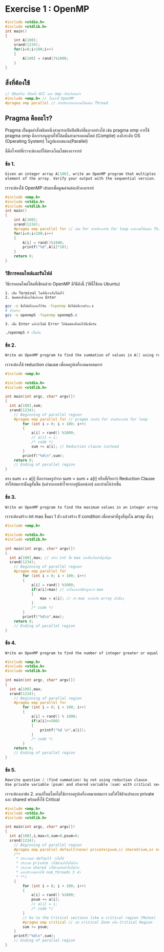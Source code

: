 # Exercise 1 : OpenMP

```C
#include <stdio.h>
#include <stdlib.h>
int main()
{
    int A[100];
    srand(1234);
    for(i=0;i<100;i++)
    {
        A[100] = rand()%1000;
    }
}
```
## สิ่งที่ต้องใช้ 
```C
// Ubuntu ที่ติดตั้ง GCC และ omp เรียบร้อยแล้ว
#include <omp.h> // ไลบรารี่ OpenMP
#pragma omp parallel // สำหรับการแบ่งงานให้แต่ละ Thread
```

## Pragma คืออะไร?

Pragma เป็นชุดคำสั่งชนิดหนึ่งสามารถเปิดปิดฟังก์ชั่นบางอย่างได้ เช่น pragma omp การใช้ pragma omp คือการอนุญาตให้โค้ดนั้นสามารถคอมไพล์ (Complie) ลงถึงระดับ OS (Operating System) ในรููปแบบขนาน(Parallel)

นี่คือโจทย์ที่เราจะต้องแก้ให้ตรงเงื่อนไขของอาจารย์

### ข้อ 1.
```c
Given an integer array A[100], write an OpenMP program that multiples 10 to each 
element of the array. Verify your output with the sequential version.
```
เราจะต้องใช้ OpenMP เข้ามาเพื่อคูณค่าแต่ละตัวลงอาเรย์

```c
#include <omp.h>
#include <stdio.h>
#include <stdlib.h>
int main()
{
    int A[100];
    srand(1234);
    #pragma omp parallel for // เติม for สำหรับการรัน for loop แบ่งงานให้แต่ละ Thread
    for(i=0;i<100;i++)
    {
        A[i] = rand()%1000;
        printf("%d",A[i]*10);
    }
    return 0;
}
```

### วิธีการคอมไพล์และรันไฟล์

วิธีการคอมไพล์โค้ดที่เขียนด้วย OpenMP มีวิธีดังนี้ (วิธีนี้ใช้บน Ubuntu)

    1. เปิด Terminal ในที่ที่เราเก็บโค้ดไว้
    2. พิมพ์คำสั่งนี้ลงไปแล้วกด Enter

```bash
gcc -o ชื่อไฟล์ที่จะเอาไว้รัน -fopenmp ชื่อไฟล์ที่เราสร้าง.c
# ตัวอย่าง
gcc -o openmp5 -fopenmp openmp5.c
```
    3. เมื่อ Enter แล้วถ้าไม่มี Error ให้พิมพ์คำสั่งต่อไปนี้เพื่อรัน

```bash
./openmp5 # เป็นต้น
```




### ข้อ 2.

```c
Write an OpenMP program to find the summation of values in A[] using reduction clause (+operator). Verify your output with the sequential version.
```
เราจะต้องใช้ reduction clause เพื่อลดรูปเครื่องหมายสมการ

```c
#include <omp.h> 
  
#include <stdio.h> 
#include <stdlib.h> 
  
int main(int argc, char* argv[]) 
{ 
  int a[100],sum;
  srand(1234);
    // Beginning of parallel region 
    #pragma omp parallel for // pragma สำหรับ for สำหรับการรัน for loop 
        for (int i = 0; i < 100; i++)
        {
            a[i] = rand() %1000;
            // a[i] = i;
            /* code */
            sum += a[i]; // Reduction clause instead 
        }
        printf("%d\n",sum);
    return 0;
    // Ending of parallel region 
} 
```

ตรง sum += a[i] คือการลดรูปจาก sum = sum + a[i] หรือที่เรียกว่า Reduction Clause ทำให้สมการนั้นดูสั้นขึ้น (แต่จะแอบเข้าใจยากอยู่นิดหน่อย) และอ่านได้ง่ายขึ้น

### ข้อ 3.

```c
Write an OpenMP program to find the maximum values in an integer array using reduction clause (max operator). Verify your output with the sequential version.
```
เราจะต้องสร้าง int max ขึ้นมา 1 ตัว แล้วสร้าง if condition เพื่อหาค่าที่สูงที่สุดใน array นั้นๆ

```c
#include <omp.h> 
  
#include <stdio.h> 
#include <stdlib.h> 
  
int main(int argc, char* argv[]) 
{ 
  int a[100],max; // สร้าง int ชื่อ max มาเพื่อเก็บค่าที่สูงที่สุด
  srand(1234);
    // Beginning of parallel region 
    #pragma omp parallel for
        for (int i = 0; i < 100; i++)
        {
            a[i] = rand() %1000;
            if(a[i]>max) // ถ้าในอาเรย์มีค่าสูงกว่า max
            {
                max = a[i]; // ค่า max จะเท่ากับ array ตัวนั้นๆ
            }
            /* code */
        }
        printf("%d\n",max); 
    return 0;
    // Ending of parallel region 
} 
```

### ข้อ 4.

```c
Write an OpenMP program to find the number of integer greater or equal to 500. Verify your output with the sequential version.
```

```c
#include <omp.h> 
#include <stdio.h> 
#include <stdlib.h> 
  
int main(int argc, char* argv[]) 
{ 
  int a[100],max;
  srand(1234);
    // Beginning of parallel region 
    #pragma omp parallel for
        for (int i = 0; i < 100; i++)
        {
            a[i] = rand() % 1000;
            if(a[i]>=500)
            {
                printf("%d \n",a[i]);
            }
            /* code */
        }
    return 0;
    // Ending of parallel region 
} 
```

### ข้อ 5.

```c
Rewrite question 2 (find summation) by not using reduction clause.
Use private variable (psum) and shared variable (sum) with critical section.
```
เราจะต้องเอาข้อ 2. มาแก้ใหม่โดยไม่ใช้การลดรูปเครื่องหมายสมการ แต่ให้ใช้ตัวแปรแบบ private และ shared พร้อมทั้งใช้ Critical 

```c
#include <omp.h> 
#include <stdio.h> 
#include <stdlib.h> 
  
int main(int argc, char* argv[]) 
{ 
  int a[100],i,max=0,sum=0,psum=0;
  srand(1234);
    // Beginning of parallel region 
    #pragma omp parallel default(none) private(psum,i) shared(sum,a) num_threads(3)
    /**
     * ประกาศค่า default ว่าไม่ใช้
     * ประกาศ private ว่าใช้ตัวแปรใดได้บ้าง
     * ประกาศ shared ว่าใช้ร่วมกับตัวใดได้บ้าง
     * และประกาศการใช้ num_threads 3 ตัว
     * **/
    {
        for (int i = 0; i < 100; i++)
        {
            a[i] = rand() %1000;
            psum += a[i];
            // a[i] = i;
            /* code */
        }
        // Go to the Critical sections like a critical region (Mutex)
        #pragma omp critical // เข้า critical Zone หรือ Critical Region
        sum += psum;
    }
    printf("%d\n",sum);
    // Ending of parallel region 
} 
```